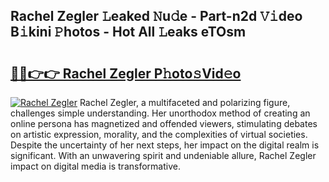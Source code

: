 ## Rachel Zegler 𝙻eaked 𝙽u𝚍e - Part-n2d 𝚅𝚒deo B𝚒kini 𝙿hotos - Hot All 𝙻eaks eTOsm

# <h2><a href="http://ld13xq.urlbe.top/?page=Rachel+Zegler">🔗🔗👉👉 Rachel Zegler P𝚑oto𝚜Vid𝚎o</a></h2>

[![Rachel Zegler](https://i.imgur.com/eBuTRDB.gif)](http://ld13xq.urlbe.top/?page=Rachel+Zegler)
Rachel Zegler, a multifaceted and polarizing figure, challenges simple understanding. Her unorthodox method of creating an online persona has magnetized and offended viewers, stimulating debates on artistic expression, morality, and the complexities of virtual societies. Despite the uncertainty of her next steps, her impact on the digital realm is significant. With an unwavering spirit and undeniable allure, Rachel Zegler impact on digital media is transformative.
